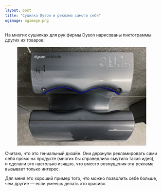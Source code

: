 ```yaml
---
layout: post
title: "Сушилка Dyson и реклама самого себя"
ogimage: ogimage.png
---
```


На многих сушилках для рук фирмы Dyson нарисованы пиктограммы других их товаров:

<figure class="figure--shadow">
  <img src="/i/blog/dyson/dyson.jpg" alt="Сушилка Dyson">
</figure>

Считаю, что это гениальный дизайн. Они дерзнули рекламировать сами себя прямо на продукте (многих бы справедливо смутила такая идея), и сделали это настолько изящно, что вместо возмущения эта реклама вызывает только интерес.

Для меня это хороший пример того, что можно позволить себе больше, чем другие — если умеешь делать это красиво.
